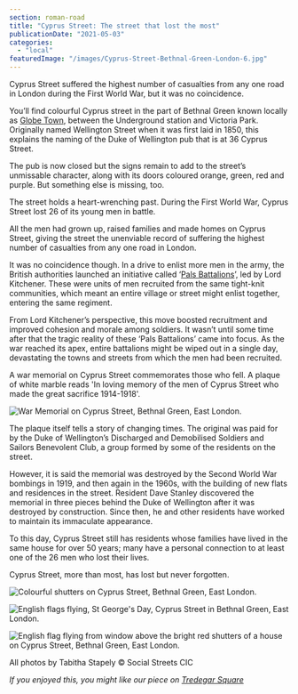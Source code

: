 ```yaml
---
section: roman-road
title: "Cyprus Street: The street that lost the most"
publicationDate: "2021-05-03"
categories: 
  - "local"
featuredImage: "/images/Cyprus-Street-Bethnal-Green-London-6.jpg"
---
```


Cyprus Street suffered the highest number of casualties from any one road in London during the First World War, but it was no coincidence.

You’ll find colourful Cyprus street in the part of Bethnal Green known locally as [Globe Town](https://romanroadlondon.com/globe-town-area-guide/), between the Underground station and Victoria Park. Originally named Wellington Street when it was first laid in 1850, this explains the naming of the Duke of Wellington pub that is at 36 Cyprus Street. 

The pub is now closed but the signs remain to add to the street’s unmissable character, along with its doors coloured orange, green, red and purple. But something else is missing, too. 

The street holds a heart-wrenching past. During the First World War, Cyprus Street lost 26 of its young men in battle. 

All the men had grown up, raised families and made homes on Cyprus Street, giving the street the unenviable record of suffering the highest number of casualties from any one road in London.

It was no coincidence though. In a drive to enlist more men in the army, the British authorities launched an initiative called ‘[Pals Battalions](https://www.theguardian.com/commentisfree/2016/jun/30/the-guardian-view-on-the-somme-centenary-rest-in-peace)’, led by Lord Kitchener. These were units of men recruited from the same tight-knit communities, which meant an entire village or street might enlist together, entering the same regiment. 

From Lord Kitchener’s perspective, this move boosted recruitment and improved cohesion and morale among soldiers. It wasn’t until some time after that the tragic reality of these ‘Pals Battalions’ came into focus. As the war reached its apex, entire battalions might be wiped out in a single day, devastating the towns and streets from which the men had been recruited.

A war memorial on Cyprus Street commemorates those who fell. A plaque of white marble reads 'In loving memory of the men of Cyprus Street who made the great sacrifice 1914-1918'. 

![War Memorial on Cyprus Street, Bethnal Green, East London.](/images/Cyprus-Street-Bethnal-Green-London-5-1024x683.jpg)

The plaque itself tells a story of changing times. The original was paid for by the Duke of Wellington’s Discharged and Demobilised Soldiers and Sailors Benevolent Club, a group formed by some of the residents on the street. 

However, it is said the memorial was destroyed by the Second World War bombings in 1919, and then again in the 1960s, with the building of new flats and residences in the street. Resident Dave Stanley discovered the memorial in three pieces behind the Duke of Wellington after it was destroyed by construction. Since then, he and other residents have worked to maintain its immaculate appearance. 

To this day, Cyprus Street still has residents whose families have lived in the same house for over 50 years; many have a personal connection to at least one of the 26 men who lost their lives. 

Cyprus Street, more than most, has lost but never forgotten.

![Colourful shutters on Cyprus Street, Bethnal Green, East London.](/images/Cyprus-Street-Bethnal-Green-London-8-1024x683.jpg)

![English flags flying, St George's Day, Cyprus Street in Bethnal Green, East London.](/images/Cyprus-Street-Bethnal-Green-London-3-1024x683.jpg)

![English flag flying from window above the bright red shutters of a house on Cyprus Street, Bethnal Green, East London.](/images/Cyprus-Street-Bethnal-Green-London-2-1024x683.jpg)

All photos by Tabitha Stapely © Social Streets CIC

_If you enjoyed this, you might like our piece on [Tredegar Square](https://romanroadlondon.com/history-tredegar-square-mile-end/)_
